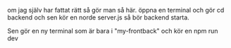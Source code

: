 om jag själv har fattat rätt så gör man så här.
öppna en terminal och gör cd backend och sen kör en norde server.js så bör backend starta.

Sen gör en ny terminal som är bara i "my-frontback" och kör en npm run dev 